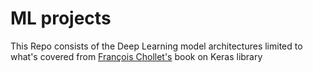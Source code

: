 # ML projects
This Repo consists of the Deep Learning 
model architectures limited to what's covered
from [François Chollet's](https://bit.ly/2TbIpaF) book on Keras library 

